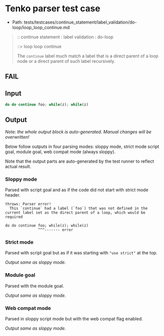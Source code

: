 # Tenko parser test case

- Path: tests/testcases/continue_statement/label_validation/do-loop/loop_loop_continue.md

> :: continue statement : label validation : do-loop
>
> ::> loop loop continue
>
> The `continue` label much match a label that is a direct parent of a loop node or a direct parent of such label recursively.

## FAIL

## Input

`````js
do do continue foo; while(z); while(z)
`````

## Output

_Note: the whole output block is auto-generated. Manual changes will be overwritten!_

Below follow outputs in four parsing modes: sloppy mode, strict mode script goal, module goal, web compat mode (always sloppy).

Note that the output parts are auto-generated by the test runner to reflect actual result.

### Sloppy mode

Parsed with script goal and as if the code did not start with strict mode header.

`````
throws: Parser error!
  This `continue` had a label (`foo`) that was not defined in the current label set as the direct parent of a loop, which would be required

do do continue foo; while(z); while(z)
               ^^^------- error
`````

### Strict mode

Parsed with script goal but as if it was starting with `"use strict"` at the top.

_Output same as sloppy mode._

### Module goal

Parsed with the module goal.

_Output same as sloppy mode._

### Web compat mode

Parsed in sloppy script mode but with the web compat flag enabled.

_Output same as sloppy mode._
